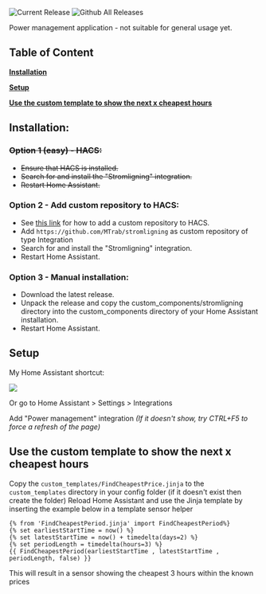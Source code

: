 ![Current Release](https://img.shields.io/github/release/Irming1109/PwMngt/all.svg?style=plastic)
![Github All Releases](https://img.shields.io/github/downloads/Irming1109/PwMngt/total.svg?style=plastic)
<!--![hacs_badge](https://img.shields.io/badge/HACS-Default-41BDF5.svg?style=plastic)-->

Power management application - not suitable for general usage yet.

## Table of Content

[**Installation**](#installation)

[**Setup**](#setup)

[**Use the custom template to show the next x cheapest hours**](#use-the-custom-template-to-show-the-next-x-cheapest-hours)
 

## Installation:

### ~~Option 1 (easy) - HACS:~~

*   ~~Ensure that HACS is installed.~~
*   ~~Search for and install the "Stromligning" integration.~~
*   ~~Restart Home Assistant.~~

### Option 2 - Add custom repository to HACS:

*   See [this link](https://www.hacs.xyz/docs/faq/custom_repositories/) for how to add a custom repository to HACS.
*   Add `https://github.com/MTrab/stromligning` as custom repository of type Integration
*   Search for and install the "Stromligning" integration.
*   Restart Home Assistant.

### Option 3 - Manual installation:

*   Download the latest release.
*   Unpack the release and copy the custom\_components/stromligning directory into the custom\_components directory of your Home Assistant installation.
*   Restart Home Assistant.

## Setup

My Home Assistant shortcut:

[![](https://my.home-assistant.io/badges/config_flow_start.svg)](https://my.home-assistant.io/redirect/config_flow_start/?domain=stromligning)

Or go to Home Assistant > Settings > Integrations

Add "Power management" integration _(If it doesn't show, try CTRL+F5 to force a refresh of the page)_

## Use the custom template to show the next x cheapest hours

Copy the `custom_templates/FindCheapestPrice.jinja` to the `custom_templates` directory in your config folder (if it doesn't exist then create the folder)
Reload Home Assistant and use the Jinja template by inserting the example below in a template sensor helper

```
{% from 'FindCheapestPeriod.jinja' import FindCheapestPeriod%}
{% set earliestStartTime = now() %}
{% set latestStartTime = now() + timedelta(days=2) %}
{% set periodLength = timedelta(hours=3) %}
{{ FindCheapestPeriod(earliestStartTime , latestStartTime , periodLength, false) }}
```

This will result in a sensor showing the cheapest 3 hours within the known prices
